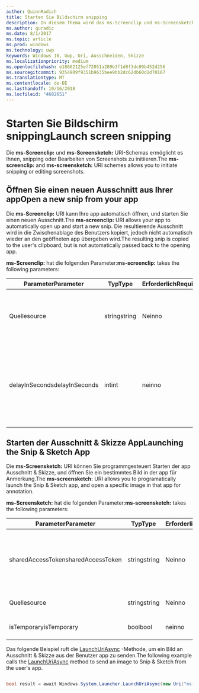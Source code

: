 ```yaml
---
author: QuinnRadich
title: Starten Sie Bildschirm snipping
description: In diesem Thema wird das ms-Screenclip und ms-Screensketch URI-Schemas. Ihre app kann diese URI-Schemas zum Starten der app Ausschnitt & Skizze oder um einen neuen Ausschnitt Öffnen verwenden.
ms.author: quradic
ms.date: 8/1/2017
ms.topic: article
ms.prod: windows
ms.technology: uwp
keywords: Windows 10, Uwp, Uri, Ausschneiden, Skizze
ms.localizationpriority: medium
ms.openlocfilehash: e18662125ef72051a289b3f1d0f3dc09b452d256
ms.sourcegitcommit: 9354909f9351b9635bee9bb2dc62db60d2d70107
ms.translationtype: MT
ms.contentlocale: de-DE
ms.lasthandoff: 10/16/2018
ms.locfileid: "4682651"
---
```

# <a name="launch-screen-snipping"></a><span data-ttu-id="2e204-105">Starten Sie Bildschirm snipping</span><span class="sxs-lookup"><span data-stu-id="2e204-105">Launch screen snipping</span></span>

<span data-ttu-id="2e204-106">Die **ms-Screenclip:** und **ms-Screensketch:** URI-Schemas ermöglicht es Ihnen, snipping oder Bearbeiten von Screenshots zu initiieren.</span><span class="sxs-lookup"><span data-stu-id="2e204-106">The **ms-screenclip:** and **ms-screensketch:** URI schemes allows you to initiate snipping or editing screenshots.</span></span>

## <a name="open-a-new-snip-from-your-app"></a><span data-ttu-id="2e204-107">Öffnen Sie einen neuen Ausschnitt aus Ihrer app</span><span class="sxs-lookup"><span data-stu-id="2e204-107">Open a new snip from your app</span></span>

<span data-ttu-id="2e204-108">Die **ms-Screenclip:** URI kann Ihre app automatisch öffnen, und starten Sie einen neuen Ausschnitt.</span><span class="sxs-lookup"><span data-stu-id="2e204-108">The **ms-screenclip:** URI allows your app to automatically open up and start a new snip.</span></span> <span data-ttu-id="2e204-109">Die resultierende Ausschnitt wird in die Zwischenablage des Benutzers kopiert, jedoch nicht automatisch wieder an den geöffneten app übergeben wird.</span><span class="sxs-lookup"><span data-stu-id="2e204-109">The resulting snip is copied to the user's clipboard, but is not automatically passed back to the opening app.</span></span>

<span data-ttu-id="2e204-110">**ms-Screenclip:** hat die folgenden Parameter:</span><span class="sxs-lookup"><span data-stu-id="2e204-110">**ms-screenclip:** takes the following parameters:</span></span>

| <span data-ttu-id="2e204-111">Parameter</span><span class="sxs-lookup"><span data-stu-id="2e204-111">Parameter</span></span> | <span data-ttu-id="2e204-112">Typ</span><span class="sxs-lookup"><span data-stu-id="2e204-112">Type</span></span> | <span data-ttu-id="2e204-113">Erforderlich</span><span class="sxs-lookup"><span data-stu-id="2e204-113">Required</span></span> | <span data-ttu-id="2e204-114">Beschreibung</span><span class="sxs-lookup"><span data-stu-id="2e204-114">Description</span></span> |
| --- | --- | --- | --- |
| <span data-ttu-id="2e204-115">Quelle</span><span class="sxs-lookup"><span data-stu-id="2e204-115">source</span></span> | <span data-ttu-id="2e204-116">string</span><span class="sxs-lookup"><span data-stu-id="2e204-116">string</span></span> | <span data-ttu-id="2e204-117">Nein</span><span class="sxs-lookup"><span data-stu-id="2e204-117">no</span></span> | <span data-ttu-id="2e204-118">Eine formfreie Zeichenfolge an der Quelle, die den URI gestartet.</span><span class="sxs-lookup"><span data-stu-id="2e204-118">A freeform string to indicate the source that launched the URI.</span></span> |
| <span data-ttu-id="2e204-119">delayInSeconds</span><span class="sxs-lookup"><span data-stu-id="2e204-119">delayInSeconds</span></span> | <span data-ttu-id="2e204-120">int</span><span class="sxs-lookup"><span data-stu-id="2e204-120">int</span></span> | <span data-ttu-id="2e204-121">nein</span><span class="sxs-lookup"><span data-stu-id="2e204-121">no</span></span> | <span data-ttu-id="2e204-122">Eine ganze Zahl von 1 bis zu 30.</span><span class="sxs-lookup"><span data-stu-id="2e204-122">An integer value, from 1 to 30.</span></span> <span data-ttu-id="2e204-123">Gibt die Verzögerung in vollständige Sekunden zwischen dem URI-Aufruf und wann beginnt snipping an.</span><span class="sxs-lookup"><span data-stu-id="2e204-123">Specifies the delay, in full seconds, between the URI call and when snipping begins.</span></span> |

## <a name="launching-the-snip--sketch-app"></a><span data-ttu-id="2e204-124">Starten der Ausschnitt & Skizze App</span><span class="sxs-lookup"><span data-stu-id="2e204-124">Launching the Snip & Sketch App</span></span>

<span data-ttu-id="2e204-125">Die **ms-Screensketch:** URI können Sie programmgesteuert Starten der app Ausschnitt & Skizze, und öffnen Sie ein bestimmtes Bild in der app für Anmerkung.</span><span class="sxs-lookup"><span data-stu-id="2e204-125">The **ms-screensketch:** URI allows you to programatically launch the Snip & Sketch app, and open a specific image in that app for annotation.</span></span>

<span data-ttu-id="2e204-126">**ms-Screensketch:** hat die folgenden Parameter:</span><span class="sxs-lookup"><span data-stu-id="2e204-126">**ms-screensketch:** takes the following parameters:</span></span>

| <span data-ttu-id="2e204-127">Parameter</span><span class="sxs-lookup"><span data-stu-id="2e204-127">Parameter</span></span> | <span data-ttu-id="2e204-128">Typ</span><span class="sxs-lookup"><span data-stu-id="2e204-128">Type</span></span> | <span data-ttu-id="2e204-129">Erforderlich</span><span class="sxs-lookup"><span data-stu-id="2e204-129">Required</span></span> | <span data-ttu-id="2e204-130">Beschreibung</span><span class="sxs-lookup"><span data-stu-id="2e204-130">Description</span></span> |
| --- | --- | --- | --- |
| <span data-ttu-id="2e204-131">sharedAccessToken</span><span class="sxs-lookup"><span data-stu-id="2e204-131">sharedAccessToken</span></span> | <span data-ttu-id="2e204-132">string</span><span class="sxs-lookup"><span data-stu-id="2e204-132">string</span></span> | <span data-ttu-id="2e204-133">Nein</span><span class="sxs-lookup"><span data-stu-id="2e204-133">no</span></span> | <span data-ttu-id="2e204-134">Ein Token, identifizieren die Datei in der app Ausschnitt & Skizze geöffnet.</span><span class="sxs-lookup"><span data-stu-id="2e204-134">A token identifying the file to open in the Snip & Sketch app.</span></span> <span data-ttu-id="2e204-135">Aus [SharedStorageAccessManager.AddFile](https://docs.microsoft.com/uwp/api/windows.applicationmodel.datatransfer.sharedstorageaccessmanager.addfile)abgerufen.</span><span class="sxs-lookup"><span data-stu-id="2e204-135">Retrieved from [SharedStorageAccessManager.AddFile](https://docs.microsoft.com/uwp/api/windows.applicationmodel.datatransfer.sharedstorageaccessmanager.addfile).</span></span> <span data-ttu-id="2e204-136">Wenn dieser Parameter ausgelassen wird, wird die app ohne Öffnen der Datei gestartet werden.</span><span class="sxs-lookup"><span data-stu-id="2e204-136">If this parameter is omitted, the app will be launched without a file open.</span></span> |
| <span data-ttu-id="2e204-137">Quelle</span><span class="sxs-lookup"><span data-stu-id="2e204-137">source</span></span> | <span data-ttu-id="2e204-138">string</span><span class="sxs-lookup"><span data-stu-id="2e204-138">string</span></span> | <span data-ttu-id="2e204-139">Nein</span><span class="sxs-lookup"><span data-stu-id="2e204-139">no</span></span> | <span data-ttu-id="2e204-140">Eine formfreie Zeichenfolge an der Quelle, die den URI gestartet.</span><span class="sxs-lookup"><span data-stu-id="2e204-140">A freeform string to indicate the source that launched the URI.</span></span> |
| <span data-ttu-id="2e204-141">isTemporary</span><span class="sxs-lookup"><span data-stu-id="2e204-141">isTemporary</span></span> | <span data-ttu-id="2e204-142">bool</span><span class="sxs-lookup"><span data-stu-id="2e204-142">bool</span></span> | <span data-ttu-id="2e204-143">nein</span><span class="sxs-lookup"><span data-stu-id="2e204-143">no</span></span> | <span data-ttu-id="2e204-144">Wenn auf "true", Bildschirmskizzen festgelegt ist, versucht, löschen Sie die Datei nach dem Öffnen.</span><span class="sxs-lookup"><span data-stu-id="2e204-144">If set to True, Screen Sketch will try to delete the file after opening it.</span></span> |

<span data-ttu-id="2e204-145">Das folgende Beispiel ruft die [LaunchUriAsync](https://docs.microsoft.com/uwp/api/Windows.System.Launcher#Windows_System_Launcher_LaunchUriAsync_Windows_Foundation_Uri_) -Methode, um ein Bild an Ausschnitt & Skizze aus der Benutzer app zu senden.</span><span class="sxs-lookup"><span data-stu-id="2e204-145">The following example calls the [LaunchUriAsync](https://docs.microsoft.com/uwp/api/Windows.System.Launcher#Windows_System_Launcher_LaunchUriAsync_Windows_Foundation_Uri_) method to send an image to Snip & Sketch from the user's app.</span></span>

```csharp

bool result = await Windows.System.Launcher.LaunchUriAsync(new Uri("ms-screensketch:edit?source=MyApp&isTemporary=false&sharedAccessToken=2C37ADDA-B054-40B5-8B38-11CED1E1A2D"));

```